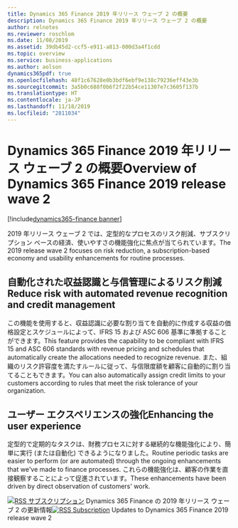 ```yaml
---
title: Dynamics 365 Finance 2019 年リリース ウェーブ 2 の概要
description: Dynamics 365 Finance 2019 年リリース ウェーブ 2 の概要
author: relnotes
ms.reviewer: roschlom
ms.date: 11/08/2019
ms.assetid: 39db45d2-ccf5-e911-a813-000d3a4f1cdd
ms.topic: overview
ms.service: business-applications
ms.author: aolson
dynamics365pdf: true
ms.openlocfilehash: 48f1c67628e0b3bdf6ebf9e138c79236eff43e3b
ms.sourcegitcommit: 3a5b0c688f0b6f2f22b54ce11307e7c3605f137b
ms.translationtype: HT
ms.contentlocale: ja-JP
ms.lasthandoff: 11/18/2019
ms.locfileid: "2811034"
---
```

# <a name="overview-of-dynamics-365-finance-2019-release-wave-2"></a><span data-ttu-id="d946b-103">Dynamics 365 Finance 2019 年リリース ウェーブ 2 の概要</span><span class="sxs-lookup"><span data-stu-id="d946b-103">Overview of Dynamics 365 Finance 2019 release wave 2</span></span>
[!include[dynamics365-finance banner](../includes/dynamics365-finance.md)]

<!--overview start-->
<span data-ttu-id="d946b-104">2019 年リリース ウェーブ 2 では、定型的なプロセスのリスク削減、サブスクリプション ベースの経済、使いやすさの機能強化に焦点が当てられています。</span><span class="sxs-lookup"><span data-stu-id="d946b-104">The 2019 release wave 2 focuses on risk reduction, a subscription-based economy and usability enhancements for routine processes.</span></span>

## <a name="reduce-risk-with-automated-revenue-recognition-and-credit-management"></a><span data-ttu-id="d946b-105">自動化された収益認識と与信管理によるリスク削減</span><span class="sxs-lookup"><span data-stu-id="d946b-105">Reduce risk with automated revenue recognition and credit management</span></span>
<span data-ttu-id="d946b-106">この機能を使用すると、収益認識に必要な割り当てを自動的に作成する収益の価格設定とスケジュールによって、IFRS 15 および ASC 606 基準に準拠することができます。</span><span class="sxs-lookup"><span data-stu-id="d946b-106">This feature provides the capability to be compliant with IFRS 15 and ASC 606 standards with revenue pricing and schedules that automatically create the allocations needed to recognize revenue.</span></span> <span data-ttu-id="d946b-107">また、組織のリスク許容度を満たすルールに従って、与信限度額を顧客に自動的に割り当てることもできます。</span><span class="sxs-lookup"><span data-stu-id="d946b-107">You can also automatically assign credit limits to your customers according to rules that meet the risk tolerance of your organization.</span></span>

## <a name="enhancing-the-user-experience"></a><span data-ttu-id="d946b-108">ユーザー エクスペリエンスの強化</span><span class="sxs-lookup"><span data-stu-id="d946b-108">Enhancing the user experience</span></span>
<span data-ttu-id="d946b-109">定型的で定期的なタスクは、財務プロセスに対する継続的な機能強化により、簡単に実行 (または自動化) できるようになりました。</span><span class="sxs-lookup"><span data-stu-id="d946b-109">Routine periodic tasks are easier to perform (or are automated) through the ongoing enhancements that we've made to finance processes.</span></span> <span data-ttu-id="d946b-110">これらの機能強化は、顧客の作業を直接観察することによって促進されています。</span><span class="sxs-lookup"><span data-stu-id="d946b-110">These enhancements have been driven by direct observation of customers' work.</span></span> 


<span data-ttu-id="d946b-111">[![RSS サブスクリプション](/dynamics365-release-plan/media/feed-icon.png "RSS サブスクリプション")](https://docs.microsoft.com/api/search/rss?locale=en-us&$filter=scopes%2Fany(t%3A%20t%20eq%20%27dynamics365-finance-192%27)) Dynamics 365 Finance の 2019 年リリース ウェーブ 2 の更新情報</span><span class="sxs-lookup"><span data-stu-id="d946b-111">[![RSS Subscription](/dynamics365-release-plan/media/feed-icon.png "RSS Subscription")](https://docs.microsoft.com/api/search/rss?locale=en-us&$filter=scopes%2Fany(t%3A%20t%20eq%20%27dynamics365-finance-192%27)) Updates to Dynamics 365 Finance 2019 release wave 2</span></span>
<!--overview end-->